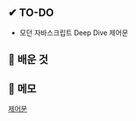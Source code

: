 ## ✔ TO-DO

- 모던 자바스크립트 Deep Dive 제어문

## 💾 배운 것

## 📝 메모
[제어문](https://github.com/lhk3337/Modern_Javascript_DeepDive/tree/master/CH08)
